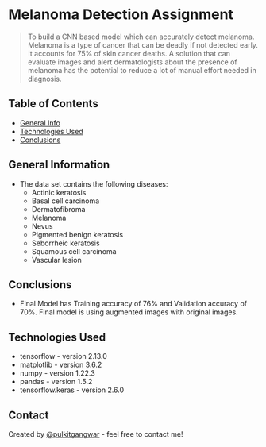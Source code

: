 # Melanoma Detection Assignment
> To build a CNN based model which can accurately detect melanoma. Melanoma is a type of cancer that can be deadly if not detected early. It accounts for 75% of skin cancer deaths. A solution that can evaluate images and alert dermatologists about the presence of melanoma has the potential to reduce a lot of manual effort needed in diagnosis.


## Table of Contents
* [General Info](#general-information)
* [Technologies Used](#technologies-used)
* [Conclusions](#conclusions)

<!-- You can include any other section that is pertinent to your problem -->

## General Information
- The data set contains the following diseases:
  - Actinic keratosis
  - Basal cell carcinoma
  - Dermatofibroma
  - Melanoma
  - Nevus
  - Pigmented benign keratosis
  - Seborrheic keratosis
  - Squamous cell carcinoma
  - Vascular lesion



## Conclusions
- Final Model has Training accuracy of 76% and Validation accuracy of 70%. Final model is using augmented images with original images.




## Technologies Used
- tensorflow - version 2.13.0
- matplotlib - version 3.6.2
- numpy - version 1.22.3
- pandas - version 1.5.2
- tensorflow.keras - version 2.6.0



## Contact
Created by [@pulkitgangwar](https://github.com/pulkitgangwar) - feel free to contact me!


